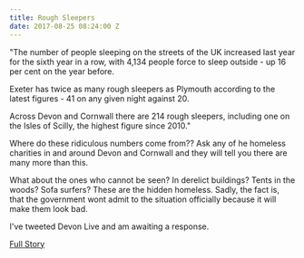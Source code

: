 ```yaml
---
title: Rough Sleepers
date: 2017-08-25 08:24:00 Z
---
```


"The number of people sleeping on the streets of the UK increased last year for the sixth year in a row, with 4,134 people force to sleep outside - up 16 per cent on the year before.

Exeter has twice as many rough sleepers as Plymouth according to the latest figures - 41 on any given night against 20.

Across Devon and Cornwall there are 214 rough sleepers, including one on the Isles of Scilly, the highest figure since 2010."





Where do these ridiculous numbers come from?? Ask any of he homeless charities in and around Devon and Cornwall and they will tell you there are many more than this. 

What about the ones who cannot be seen? 
In derelict buildings? 
Tents in the woods? 
Sofa surfers? 
These are the hidden homeless. Sadly, the fact is, that the government wont admit to the situation officially because it will make them look bad.

I've tweeted Devon Live and am awaiting a response.

[Full Story](http://www.devonlive.com/news/devon-news/what-like-live-streets-devon-366205/)
